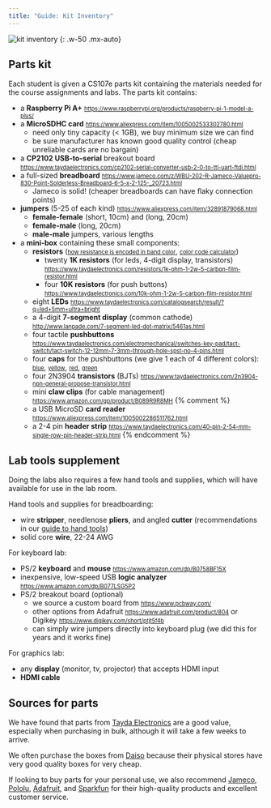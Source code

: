 ```yaml
---
title: "Guide: Kit Inventory"
---
```

<style>
li a[href*="//"]:link { font-size: 80%; }
</style>

![kit inventory](../images/bom.jpg)
{: .w-50 .mx-auto}

## Parts kit
Each student is given a CS107e parts kit containing the materials needed for the course assignments and labs. The parts kit contains:
- a __Raspberry Pi A+__ <https://www.raspberrypi.org/products/raspberry-pi-1-model-a-plus/>
- a __MicroSDHC card__ <https://www.aliexpress.com/item/1005002533302780.html>
    + need only tiny capacity (< 1GB), we buy minimum size we can find
    + be sure manufacturer has known good quality control (cheap unreliable cards are no bargain)
- a __CP2102 USB-to-serial__ breakout board <https://www.taydaelectronics.com/cp2102-serial-converter-usb-2-0-to-ttl-uart-ftdi.html>
- a full-sized __breadboard__ <https://www.jameco.com/z/WBU-202-R-Jameco-Valuepro-830-Point-Solderless-Breadboard-6-5-x-2-125-_20723.html>
    + Jameco is solid! (cheaper breadboards can have flaky connection points)
- __jumpers__ (5-25 of each kind) <https://www.aliexpress.com/item/32891879068.html>
    -  __female-female__ (short, 10cm) and (long, 20cm)
    -  __female-male__ (long, 20cm)
    -  __male-male__ jumpers, various lengths
- a __mini-box__ containing these small components:
    - __resistors__ ([how resistance is encoded in band color](https://learn.sparkfun.com/tutorials/resistors#decoding-resistor-markings),  [color code calculator](https://www.digikey.com/en/resources/conversion-calculators/conversion-calculator-resistor-color-code))
        - twenty __1K resistors__ (for leds, 4-digit display, transistors) <https://www.taydaelectronics.com/resistors/1k-ohm-1-2w-5-carbon-film-resistor.html>
        - four __10K resistors__ (for push buttons) <https://www.taydaelectronics.com/10k-ohm-1-2w-5-carbon-film-resistor.html>
    - eight __LEDs__ <https://www.taydaelectronics.com/catalogsearch/result/?q=led+5mm+ultra+bright>
    - a 4-digit __7-segment display__ (common cathode) <http://www.lanpade.com/7-segment-led-dot-matrix/5461as.html>
    - four tactile __pushbuttons__ <https://www.taydaelectronics.com/electromechanical/switches-key-pad/tact-switch/tact-switch-12-12mm-7-3mm-through-hole-spst-no-4-pins.html>
    - four __caps__ for the pushbuttons (we give 1 each of 4 different colors): [blue](https://www.taydaelectronics.com/electromechanical/switches-key-pad/tact-switch/round-tactile-push-button-cap-blue-color.html), [yellow](https://www.taydaelectronics.com/electromechanical/switches-key-pad/tact-switch/round-tactile-push-button-cap-yellow-color.html), [red](https://www.taydaelectronics.com/electromechanical/switches-key-pad/tact-switch/round-tactile-push-button-cap-red-color.html), [green](https://www.taydaelectronics.com/electromechanical/switches-key-pad/tact-switch/round-tactile-push-button-cap-green-color.html)
    - four 2N3904 __transistors__ (BJTs) <https://www.taydaelectronics.com/2n3904-npn-general-propose-transistor.html>
    - mini __claw clips__ (for cable management) <https://www.amazon.com/gp/product/B089R9R8MH>
{% comment %}
    - a USB MicroSD __card reader__ <https://www.aliexpress.com/item/1005002286511762.html>
    - a 2-4 pin __header strip__ <https://www.taydaelectronics.com/40-pin-2-54-mm-single-row-pin-header-strip.html>
{% endcomment %}


## Lab tools supplement
Doing the labs also requires a few hand tools and supplies, which will have available for use in the lab room.

Hand tools and supplies for breadboarding:

- wire __stripper__, needlenose __pliers__, and angled __cutter__
    (recommendations in our [guide to hand tools](/guides/handtools))
- solid core __wire__, 22-24 AWG

For keyboard lab:

- PS/2 __keyboard__ and __mouse__ <https://www.amazon.com/dp/B0758BF15X>
-  inexpensive, low-speed USB __logic analyzer__ <https://www.amazon.com/dp/B077LSG5P2>
- PS/2 breakout board (optional)
    + we source a custom board from <https://www.pcbway.com/>
    + other options from Adafruit <https://www.adafruit.com/product/804> or Digikey <https://www.digikey.com/short/ptjt5f4b>
    + can simply wire jumpers directly into keyboard plug (we did this for years and it works fine)

For graphics lab:
- any __display__ (monitor, tv, projector) that accepts HDMI input
- __HDMI cable__



## Sources for parts

We have found that parts from [Tayda Electronics](https://www.taydaelectronics.com/) are a good value, especially when purchasing in bulk, although it will take a few weeks to arrive.

We often purchase the boxes from [Daiso](https://www.daisojapan.com/) because their
physical stores have very good quality boxes for very cheap.

If looking to buy parts for your personal use, we also recommend [Jameco](https://www.jameco.com/), [Pololu](https://www.pololu.com/), [Adafruit](https://www.adafruit.com/), and [Sparkfun](https://www.sparkfun.com/) for their high-quality products and excellent customer service. 


